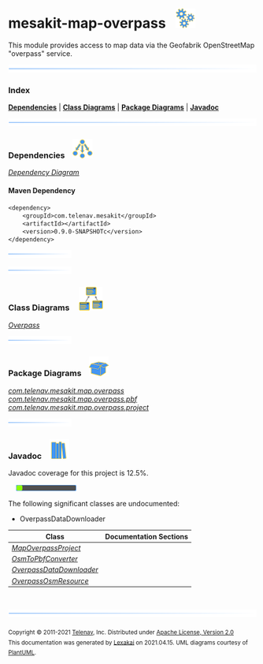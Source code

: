 # mesakit-map-overpass &nbsp;&nbsp;![](documentation/images/gears-40.png)

This module provides access to map data via the Geofabrik OpenStreetMap "overpass" service.

![](documentation/images/horizontal-line.png)

### Index



[**Dependencies**](#dependencies) | [**Class Diagrams**](#class-diagrams) | [**Package Diagrams**](#package-diagrams) | [**Javadoc**](#javadoc)

![](documentation/images/horizontal-line.png)

### Dependencies <a name="dependencies"></a> &nbsp;&nbsp; ![](documentation/images/dependencies-40.png)

[*Dependency Diagram*](documentation/diagrams/dependencies.svg)

#### Maven Dependency

    <dependency>
        <groupId>com.telenav.mesakit</groupId>
        <artifactId></artifactId>
        <version>0.9.0-SNAPSHOTc</version>
    </dependency>

![](documentation/images/short-horizontal-line.png)

[//]: # (start-user-text)



[//]: # (end-user-text)

![](documentation/images/short-horizontal-line.png)

### Class Diagrams <a name="class-diagrams"></a> &nbsp; &nbsp; ![](documentation/images/diagram-48.png)

[*Overpass*](documentation/diagrams/diagram-overpass.svg)  

![](documentation/images/short-horizontal-line.png)

### Package Diagrams <a name="package-diagrams"></a> &nbsp;&nbsp; ![](documentation/images/box-40.png)

[*com.telenav.mesakit.map.overpass*](documentation/diagrams/com.telenav.mesakit.map.overpass.svg)  
[*com.telenav.mesakit.map.overpass.pbf*](documentation/diagrams/com.telenav.mesakit.map.overpass.pbf.svg)  
[*com.telenav.mesakit.map.overpass.project*](documentation/diagrams/com.telenav.mesakit.map.overpass.project.svg)  

![](documentation/images/short-horizontal-line.png)

### Javadoc <a name="javadoc"></a> &nbsp;&nbsp; ![](documentation/images/books-40.png)

Javadoc coverage for this project is 12.5%.  
  
&nbsp; &nbsp;  ![](documentation/images/meter-10-12.png)

The following significant classes are undocumented:  

- OverpassDataDownloader

| Class | Documentation Sections |
|---|---|
| [*MapOverpassProject*](https://telenav.github.io/mesakit-data/javadoc/mesakit.map.overpass/com/telenav/mesakit/map/overpass/project/MapOverpassProject.html) |  |  
| [*OsmToPbfConverter*](https://telenav.github.io/mesakit-data/javadoc/mesakit.map.overpass/com/telenav/mesakit/map/overpass/pbf/OsmToPbfConverter.html) |  |  
| [*OverpassDataDownloader*](https://telenav.github.io/mesakit-data/javadoc/mesakit.map.overpass/com/telenav/mesakit/map/overpass/OverpassDataDownloader.html) |  |  
| [*OverpassOsmResource*](https://telenav.github.io/mesakit-data/javadoc/mesakit.map.overpass/com/telenav/mesakit/map/overpass/OverpassOsmResource.html) |  |  

[//]: # (start-user-text)



[//]: # (end-user-text)

<br/>

![](documentation/images/horizontal-line.png)

<sub>Copyright &#169; 2011-2021 [Telenav](http://telenav.com), Inc. Distributed under [Apache License, Version 2.0](LICENSE)</sub>  
<sub>This documentation was generated by [Lexakai](https://github.com/Telenav/lexakai) on 2021.04.15. UML diagrams courtesy
of [PlantUML](http://plantuml.com).</sub>


